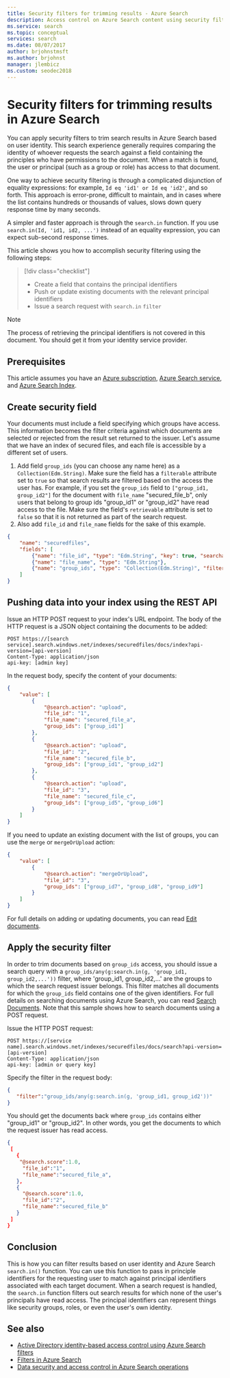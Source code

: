 ```yaml
---
title: Security filters for trimming results - Azure Search
description: Access control on Azure Search content using security filters and user identities.
ms.service: search
ms.topic: conceptual
services: search
ms.date: 08/07/2017
author: brjohnstmsft
ms.author: brjohnst
manager: jlembicz
ms.custom: seodec2018
---
```


# Security filters for trimming results in Azure Search

You can apply security filters to trim search results in Azure Search based on user identity. This search experience generally requires comparing the identity of whoever requests the search against a field containing the principles who have permissions to the document. When a match is found, the user or principal (such as a group or role) has access to that document.

One way to achieve security filtering is through a complicated disjunction of equality expressions: for example, `Id eq 'id1' or Id eq 'id2'`, and so forth. This approach is error-prone, difficult to maintain, and in cases where the list contains hundreds or thousands of values, slows down query response time by many seconds. 

A simpler and faster approach is through the `search.in` function. If you use `search.in(Id, 'id1, id2, ...')` instead of an equality expression, you can expect sub-second response times.

This article shows you how to accomplish security filtering using the following steps:
> [!div class="checklist"]
> * Create a field that contains the principal identifiers 
> * Push or update existing documents with the relevant principal identifiers
> * Issue a search request with `search.in` `filter`

>[!NOTE]
> The process of retrieving the principal identifiers is not covered in this document. You should get it from your identity service provider.

## Prerequisites

This article assumes you have an [Azure subscription](https://azure.microsoft.com/pricing/free-trial/?WT.mc_id=A261C142F), [Azure Search service](https://docs.microsoft.com/azure/search/search-create-service-portal), and [Azure Search Index](https://docs.microsoft.com/azure/search/search-create-index-portal).  

## Create security field

Your documents must include a field specifying which groups have access. This information becomes the filter criteria against which documents are selected or rejected from the result set returned to the issuer.
Let's assume that we have an index of secured files, and each file is accessible by a different set of users.
1. Add field `group_ids` (you can choose any name here) as a `Collection(Edm.String)`. Make sure the field has a `filterable` attribute set to `true` so that search results are filtered based on the access the user has. For example, if you set the `group_ids` field to `["group_id1, group_id2"]` for the document with `file_name` "secured_file_b", only users that belong to group ids "group_id1" or "group_id2" have read access to the file.
   Make sure the field's `retrievable` attribute is set to `false` so that it is not returned as part of the search request.
2. Also add `file_id` and `file_name` fields for the sake of this example.  

```JSON
{
    "name": "securedfiles",  
    "fields": [
        {"name": "file_id", "type": "Edm.String", "key": true, "searchable": false, "sortable": false, "facetable": false},
        {"name": "file_name", "type": "Edm.String"},
        {"name": "group_ids", "type": "Collection(Edm.String)", "filterable": true, "retrievable": false}
    ]
}
```

## Pushing data into your index using the REST API
  
Issue an HTTP POST request to your index's URL endpoint. The body of the HTTP request is a JSON object containing the documents to be added:

```
POST https://[search service].search.windows.net/indexes/securedfiles/docs/index?api-version=[api-version]  
Content-Type: application/json
api-key: [admin key]
```

In the request body, specify the content of your documents:

```JSON
{
    "value": [
        {
            "@search.action": "upload",
            "file_id": "1",
            "file_name": "secured_file_a",
            "group_ids": ["group_id1"]
        },
        {
            "@search.action": "upload",
            "file_id": "2",
            "file_name": "secured_file_b",
            "group_ids": ["group_id1", "group_id2"]
        },
        {
            "@search.action": "upload",
            "file_id": "3",
            "file_name": "secured_file_c",
            "group_ids": ["group_id5", "group_id6"]
        }
    ]
}
```

If you need to update an existing document with the list of groups, you can use the `merge` or `mergeOrUpload` action:

```JSON
{
    "value": [
        {
            "@search.action": "mergeOrUpload",
            "file_id": "3",
            "group_ids": ["group_id7", "group_id8", "group_id9"]
        }
    ]
}
```

For full details on adding or updating documents, you can read [Edit documents](https://docs.microsoft.com/rest/api/searchservice/addupdate-or-delete-documents).
   
## Apply the security filter

In order to trim documents based on `group_ids` access, you should issue a search query with a `group_ids/any(g:search.in(g, 'group_id1, group_id2,...'))` filter, where 'group_id1, group_id2,...' are the groups to which the search request issuer belongs.
This filter matches all documents for which the `group_ids` field contains one of the given identifiers.
For full details on searching documents using Azure Search, you can read [Search Documents](https://docs.microsoft.com/rest/api/searchservice/search-documents).
Note that this sample shows how to search documents using a POST request.

Issue the HTTP POST request:

```
POST https://[service name].search.windows.net/indexes/securedfiles/docs/search?api-version=[api-version]  
Content-Type: application/json  
api-key: [admin or query key]
```

Specify the filter in the request body:

```JSON
{
   "filter":"group_ids/any(g:search.in(g, 'group_id1, group_id2'))"  
}
```

You should get the documents back where `group_ids` contains either "group_id1" or "group_id2". In other words, you get the documents to which the request issuer has read access.

```JSON
{
 [
   {
    "@search.score":1.0,
     "file_id":"1",
     "file_name":"secured_file_a",
   },
   {
     "@search.score":1.0,
     "file_id":"2",
     "file_name":"secured_file_b"
   }
 ]
}
```
## Conclusion

This is how you can filter results based on user identity and Azure Search `search.in()` function. You can use this function to pass in principle identifiers for the requesting user to match against principal identifiers associated with each target document. When a search request is handled, the `search.in` function filters out search results for which none of the user's principals have read access. The principal identifiers can represent things like security groups, roles, or even the user's own identity.
 
## See also

+ [Active Directory identity-based access control using Azure Search filters](search-security-trimming-for-azure-search-with-aad.md)
+ [Filters in Azure Search](search-filters.md)
+ [Data security and access control in Azure Search operations](search-security-overview.md)